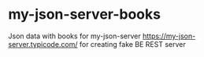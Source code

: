 # my-json-server-books
Json data with books for my-json-server https://my-json-server.typicode.com/ for creating fake BE REST server
